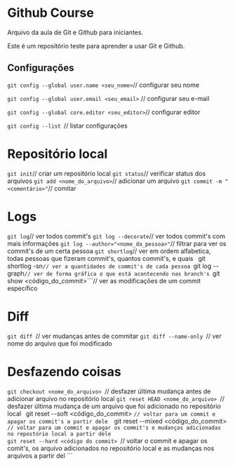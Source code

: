 # Github Course

Arquivo da aula de Git e Github para iniciantes.

Este é um repositório teste para aprender a usar Git e Github.
## Configurações
```git config --global user.name <seu_nome>```// configurar seu nome

```git config --global user.email <seu_email>``` // configurar seu e-mail

```git config --global core.editor <seu_editor>```// configurar editor


```git config --list ```// listar configurações
# Repositório local


```git init```// criar um repositório local 
```git status```// verificar status dos arquivos 
```git add <nome_do_arquivo>```// adicionar um arquivo 
```git commit -m "<comentário>"```// comitar 
# Logs


```git log```// ver todos commit's
```git log --decorate```// ver todos commit's com mais informações
```git log --author="<nome_da_pessoa>"```// filtrar para ver os commit's de um certa pessoa
```git shortlog```// ver em ordem alfabetica, todas pessoas que fizeram commit's, quantos commit's, e quais  ```
```git shortlog -sn```// ver a quantidades de commit's de cada pessoa
```git log --graph```// ver de forma gráfica o que está acontecendo nas branch's
```git show <código_do_commit>```// ver as modificações de um commit específico
# Diff


```git diff ```// ver mudanças antes de commitar 
```git diff --name-only ```// ver nome do arquivo que foi modificado 
# Desfazendo coisas


```git checkout <nome_do_arquivo> ```// desfazer última mudança antes de adicionar arquivo no repositório local
```git reset HEAD <nome_do_arquivo> ```// desfazer última mudança de um arquivo que foi adicionado no repositório local ```
```git reset --soft <código_do_commit> ```// voltar para um commit e apagar os commit's a partir dele 
```git reset --mixed <código_do_commit> ```// voltar para um commit e apagar os commit's e mudanças adicionadas no repostório local a partir dele ```  
```git reset --hard <código do commit> ```// voltar o commit e apagar os comit's, os arquivo adicionados no repositório local e as mudanças nos arquivos a partir del ```